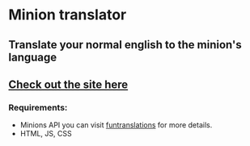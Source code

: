 # Minion translator
## Translate your normal english to the minion's language
## [Check out the site here](https://talkbanana.netlify.app/)

### Requirements:
* Minions API you can visit [funtranslations](https://funtranslations.com/api/minion) for more details.
* HTML, JS, CSS
 

